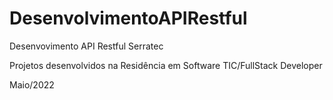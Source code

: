 # DesenvolvimentoAPIRestful
Desenvovimento API Restful Serratec

Projetos desenvolvidos na Residência em Software TIC/FullStack Developer

Maio/2022